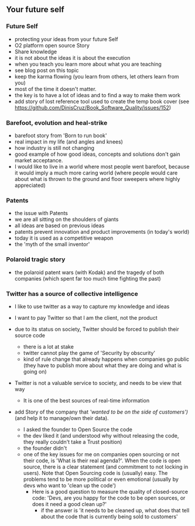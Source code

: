 ## Your future self

### Future Self

- protecting your ideas from your future Self
- O2 platform open source Story
- Share knowledge
 - it is not about the ideas it is about the execution
- when you teach you learn more about what you are teaching
- see blog post on this topic
- keep the karma flowing (you learn from others, let others learn from you)
- most of the time it doesn't matter.
- the key is to have a lot of ideas and to find a way to make them work
- add story of lost reference tool used to create the temp book cover (see https://github.com/DinisCruz/Book_Software_Quality/issues/152)

### Barefoot, evolution and heal-strike

- barefoot story from 'Born to run book'
- real impact in my life (and angles and knees)
- how industry is still not changing
- good example of how good ideas, concepts and solutions don't gain market acceptance.
- I would like to live in a world where most people went barefoot, because it would imply a much more caring world (where people would care about what is thrown to the ground and floor sweepers where highly appreciated)

### Patents

- the issue with Patents
 - we are all sitting on the shoulders of giants
 - all ideas are based on previous ideas
 - patents prevent innovation and product improvements (in today's world)
 - today it is used as a competitive weapon
 - the 'myth of the small inventor'


### Polaroid tragic story

- the polaroid patent wars (with Kodak) and the tragedy of both companies (which spent far too much time fighting the past)

### Twitter has a source of collective intelligence

  - I like to use twitter as a way to capture my knowledge and ideas
  - I want to pay Twitter so that I am the client, not the product
  - due to its status on society, Twitter should be forced to publish their source code
    - there is a lot at stake
    - twitter cannot play the game of 'Security by obscurity'
    - kind of rule change that already happens when companies go public (they have to publish more about what they are doing and what is going on)
  - Twitter is not a valuable service to society, and needs to be view that way
    - It is one of the best sources of real-time information

  - add Story of the company that _'wanted to be on the side of customers')_ (and help it to manage/own their data).
    - I asked the founder to Open Source the code
    - the dev liked it (and understood why without releasing the code, they really couldn't take a Trust position)
    - the founder didn't
    - one of the key issues for me on companies open sourcing or not their code, is 'What is their real agenda?'. When the code is open source, there is a clear statement (and commitment to not locking in users). Note that Open Sourcing code is (usually) easy. The problems tend to be more political or even emotional (usually by devs who want to 'clean up the code')
      - Here is a good question to measure the quality of closed-source code: 'Devs, are you happy for the code to be open sources, or does it need a good clean up?'
        - if the answer is 'it needs to be cleaned up, what does that tell about the code that is currently being sold to customers'
